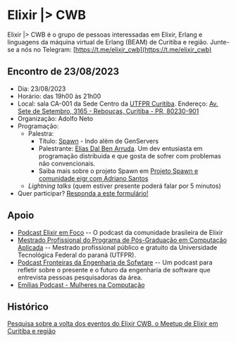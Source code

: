 # Elixir \|> CWB 

Elixir \|> CWB é o grupo de pessoas interessadas em Elixir, Erlang e linguagens da máquina virtual de Erlang (BEAM) de Curitiba e região. Junte-se a nós no Telegram: [https://t.me/elixir_cwb](https://t.me/elixir_cwb)

## Encontro de 23/08/2023

- Dia: 23/08/2023
- Horário: das 19h00 às 21h00
- Local: sala CA-001 da Sede Centro da [UTFPR Curitiba](https://utfpr.edu.br/curitiba). Endereço: [Av. Sete de Setembro, 3165 - Rebouças, Curitiba - PR, 80230-901](https://www.google.com/maps/place/Universidade+Tecnol%C3%B3gica+Federal+do+Paran%C3%A1+%7C+Curitiba+Campus+-+Sede+Centro/@-25.4392702,-49.2713997,17z/data=!3m1!4b1!4m6!3m5!1s0x94dce465f9b0c855:0xda22d429219f2f12!8m2!3d-25.4392751!4d-49.2688248!16s%2Fm%2F0ct2ky6?entry=ttu)
- Organização: Adolfo Neto
- Programação:
  - Palestra:
    - Título: [Spawn](https://github.com/eigr/spawn) - Indo além de GenServers
    - Palestrante: [Elias Dal Ben Arruda](https://github.com/eliasdarruda). Um dev entusiasta em programação distribuida e que gosta de sofrer com problemas não convencionais.
    - Saiba mais sobre o projeto Spawn em [Projeto Spawn e comunidade eigr com Adriano Santos](https://podcasters.spotify.com/pod/show/elixiremfoco/episodes/22--Projeto-Spawn-e-comunidade-eigr-com-Adriano-Santos-e1ss450/a-a7j9ovj)
  - _Lightning talks_ (quem estiver presente poderá falar por 5 minutos)
- Quer participar? [Responda a este formulário!](https://docs.google.com/forms/d/e/1FAIpQLSdGd1Q74FspR1HFCDbVOn2WxRjsA48wpV2SN6tu8OyQjHBFjw/viewform?usp=sf_link)


## Apoio

- [Podcast Elixir em Foco](http://elixiremfoco.com) -- O podcast da comunidade brasileira de Elixir
- [Mestrado Profissional do Programa de Pós-Graduação em Computação Aplicada](https://ppgca.ct.utfpr.edu.br/) -- Mestrado profissional público e gratuito da Universidade Tecnológica Federal do paraná (UTFPR).
- [Podcast Fronteiras da Engenharia de Sofwtare](https://fronteirases.github.io/) -- Um podcast para refletir sobre o presente e o futuro da engenharia de software que entrevista pessoas pesquisadoras da área.
- [Emílias Podcast - Mulheres na Computação](https://adolfont.github.io/extension/podcasts/emilias)

## Histórico

[Pesquisa sobre a volta dos eventos do Elixir CWB, o Meetup de Elixir em Curitiba e região](https://docs.google.com/forms/d/e/1FAIpQLSfP2POU8pqhyHOZyRfpTOMGfJqhpMTkTzuWixg8uVblk-WRug/closedform)
